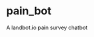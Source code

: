 # pain_bot
A landbot.io pain survey chatbot
<html>
  <head>
    <meta charset="UTF-8">
    <meta name="viewport" content="width=device-width, height=device-height, initial-scale=1.0, maximum-scale=1.0, user-scalable=no">
    <title>Pain survey chatbot</title>
  </head>
  <body>
    <script SameSite="None; Secure" src="https://static.landbot.io/landbot-3/landbot-3.0.0.js"></script>
    <script>
      var myLandbot = new Landbot.Fullpage({
        configUrl: 'https://chats.landbot.io/v3/H-900172-ZSVYTHSCOM2M22XN/index.json',
      });
    </script>
  </body>
</html>
